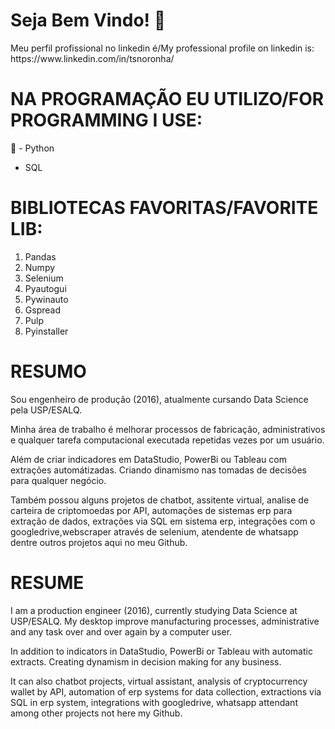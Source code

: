 # Seja Bem Vindo! 👋

</p>Meu perfil profissional no linkedin é/My professional profile on linkedin is: https://www.linkedin.com/in/tsnoronha/


# NA PROGRAMAÇÃO EU UTILIZO/FOR PROGRAMMING I USE:
:snake: - Python
- SQL


# BIBLIOTECAS FAVORITAS/FAVORITE LIB:

1. Pandas
2. Numpy
3. Selenium
4. Pyautogui
5. Pywinauto
6. Gspread
7. Pulp
8. Pyinstaller


# RESUMO

</p>Sou engenheiro de produção (2016), atualmente cursando Data Science pela USP/ESALQ.
</p>Minha área de trabalho é melhorar processos de fabricação, administrativos e qualquer tarefa computacional executada repetidas vezes por um usuário.
</p>Além de criar indicadores em DataStudio, PowerBi ou Tableau com extrações automátizadas. Criando dinamismo nas tomadas de decisões para qualquer negócio.
</p>Também possou alguns projetos de chatbot, assitente virtual, analise de carteira de criptomoedas por API, automações de sistemas erp para extração de dados, extrações via SQL em sistema erp, integrações com o googledrive,webscraper através de selenium, atendente de whatsapp dentre outros projetos aqui no meu Github.

# RESUME
</p> I am a production engineer (2016), currently studying Data Science at USP/ESALQ.
My desktop improve manufacturing processes, administrative and any task over and over again by a computer user.
</p>In addition to indicators in DataStudio, PowerBi or Tableau with automatic extracts. Creating dynamism in decision making for any business.
</p>It can also chatbot projects, virtual assistant, analysis of cryptocurrency wallet by API, automation of erp systems for data collection, extractions via SQL in erp system, integrations with googledrive, whatsapp attendant among other projects not here my Github.

<!--
**NoronhaT/NoronhaT** is a ✨ _special_ ✨ repository because its `README.md` (this file) appears on your GitHub profile.

Here are some ideas to get you started:

- 🔭 I’m currently working on ...
- 🌱 I’m currently learning ...
- 👯 I’m looking to collaborate on ...
- 🤔 I’m looking for help with ...
- 💬 Ask me about ...
- 📫 How to reach me: ...
- 😄 Pronouns: ...
- ⚡ Fun fact: ...
-->

